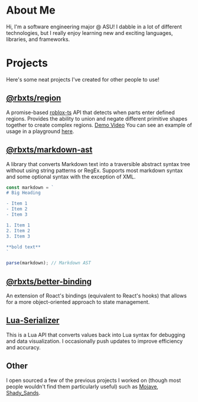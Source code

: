 # About Me
Hi, I'm a software engineering major @ ASU!
I dabble in a lot of different technologies, but I really enjoy learning new and exciting languages, libraries, and frameworks.
# Projects
Here's some neat projects I've created for other people to use!
## [@rbxts/region](https://github.com/jheinem1/region)
A promise-based [roblox-ts](https://github.com/roblox-ts/roblox-ts) API that detects when parts enter defined regions. Provides the ability to union and negate different primitive shapes together to create complex regions.
[Demo Video](https://youtu.be/rmOMUbAeya0)
You can see an example of usage in a playground [here](https://roblox-ts.com/playground/#code/JYWwDg9gTgLgBAbzgBQDYEMCeBTKBnOAXzgDMoIQ4AiAASgCMAPGPAej1wDdgBjbPKgG4AUKEixEcAELoOydLABK2AObAIAOwA0cZWs0A5Vehjrtu1WYCqGs0VLlKtBszZRLmocOE9NeeCCYAMoAjgCuCtjyEgC8cBrYAO5wAJIa-ugafAAUVNEwVACUIoGhEe75AHRBwABe2HBxCckAatg8MNAAzNkAjF06AKw6AEzFwqXhkVXIEHjAppqN8UlwbR3d2QAMOjtwW+OT5VEKMNUAFuhgDXEAohphIJX5ACqY15VSqBA8ANYiPj8AUwAGFMKhgBoACa4fLLZqpdIwTI5PKnIolUHgyEwqBVGr1eGrdadKA9fo6Xp7MaYsEQ6Gw07POYLOxNYntUk9PY88aApFwUpgc64E6xFbJNIZLLYXL5DETYLC0X4uo3CVrTmbClwYZwGmKoLKipM2bzRYaImtLVk7a7XaHJUik2wC5XdX3R7PU5vD4yVCoWnYhl4plBS7XZaep6vd7YSp0nG4AG+AV4KbuPRs6SyMUwLOaSpkCj5bJHaancap-xwHjB3EFy1xGRyU6NouOUuBRMh-JVoFwPDG7CN5YtvPt4sgLtOlWVlMDsK2Jbs5KNmxmbIAbXTx0bOjr9IbHg0AF1+wKEioTNmEY2jNeLdkl2YdEPnSOT3zq-BNAAZbASHzE9lmyMAMBwKAAC4UAg3BCkaAA+RBhDgNC4DAKBIRgbIAAMABIEHArBcEqAx0BAbBiFQQD4BgEU4HcfQNAAQlw8Z0NrAdyAgGA4TiYjIITS4oHQDpcAAfmeLCQAUTB8hETjgBIOBsh4vjKxWR8zEqbANBgUUoUbNSIF4vtKnovTsmyBCYmQzR7gM9wjJPMC4KgQpxkIEQfzgBz9MM0c4jckjoNg0LbOQhBUPQzDsLwwjBNI8jKOIPSnOwKE4EsxiTzYjj0N89T+Iw9zhIUMSnKk5AZLkhSYrQ5TVOKzSrxvQsaKA4yWtgQoLJFDRrMivyNAArrXKSjyvIBNBQrwZ53IAQShGEoQTTQEg6azJsihrStC8rRPEqBltW9aNE2nDsh4ETKvgpC9s4m6KuO6TQDq05Hs49CJK09qNF0gLnOM56jqct7ZKgeTK36qybKQkbHMCib3M8r7vrgGClxhEhIUyrQ9sKAnxiAA).
## [@rbxts/markdown-ast](https://github.com/jheinem1/markdown-ast)
A library that converts Markdown text into a traversible abstract syntax tree without using string patterns or RegEx. Supports most markdown syntax and some optional syntax with the exception of XML.
```ts
const markdown = `
# Big Heading

- Item 1
- Item 2
- Item 3

1. Item 1
2. Item 2
3. Item 3

**bold text**
`

parse(markdown); // Markdown AST
```
## [@rbxts/better-binding](https://github.com/jheinem1/better-binding)
An extension of Roact's bindings (equivalent to React's hooks) that allows for a more object-oriented approach to state management.
## [Lua-Serializer](https://github.com/jheinem1/Lua-Serializer)
This is a Lua API that converts values back into Lua syntax for debugging and data visualization. I occasionally push updates to improve efficiency and accuracy.
## Other
I open sourced a few of the previous projects I worked on (though most people wouldn't find them particularly useful) such as [Mojave](https://github.com/jheinem1/Mojave), [Shady_Sands](https://github.com/jheinem1/Shady_Sands).
